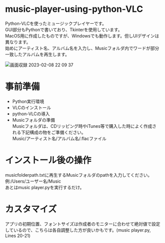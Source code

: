 # music-player-using-python-VLC 

Python-VLCを使ったミュージックプレイヤーです。  
GUI部分もPythonで書いており、Tkinterを使用しています。  
MacOS用に作成したものですが、Windowsでも動作します。但しUIデザインは異なります。  
始めにアーティスト名、アルバム名を入力し、Musicフォルダ内でワードが部分一致したアルバムを再生します。  

![画面収録 2023-02-08 22 09 37](https://user-images.githubusercontent.com/101491438/217541720-7c8c7f84-cb57-4aaf-9693-26cfda2f7994.gif)  

# 事前準備

- Python実行環境
- VLCのインストール
- python-VLCの導入
- Musicフォルダの準備  
  Musicフォルダは、CDリッピング時やiTunes等で購入した時によく作成される下記構成の物をご準備ください。  
  Music/アーティスト名/アルバム名/.flacファイル  

# インストール後の操作

musicfolderpath.txtに再生するMusicフォルダのpathを入力してください。  
例:/Users/ユーザー名/Music  
あとはmusic player.pyを実行するだけ。  

# カスタマイズ

アプリの初期位置、フォントサイズは作成者のモニターに合わせて絶対値で設定しているので、こちらは各自調整した方が良いかもです。(music player.py, Lines 20-21)  
